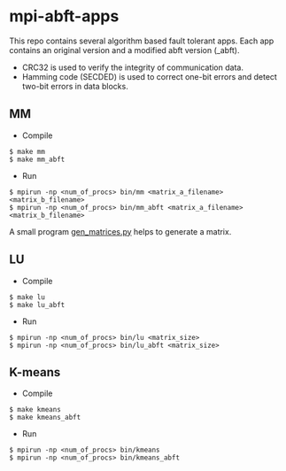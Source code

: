 # mpi-abft-apps
This repo contains several algorithm based fault tolerant apps.
Each app contains an original version and a modified abft version (_abft).

- CRC32 is used to verify the integrity of communication data.
- Hamming code (SECDED) is used to correct one-bit errors and detect two-bit errors in data blocks. 

## MM
- Compile
```
$ make mm
$ make mm_abft
```
- Run
```
$ mpirun -np <num_of_procs> bin/mm <matrix_a_filename> <matrix_b_filename>
$ mpirun -np <num_of_procs> bin/mm_abft <matrix_a_filename> <matrix_b_filename>
```
A small program [gen_matrices.py](src/mm/gen_matrices.py) helps to generate a matrix. 

## LU
- Compile
```
$ make lu
$ make lu_abft
```
- Run
```
$ mpirun -np <num_of_procs> bin/lu <matrix_size>
$ mpirun -np <num_of_procs> bin/lu_abft <matrix_size>
```

## K-means
- Compile
```
$ make kmeans
$ make kmeans_abft
```
- Run
```
$ mpirun -np <num_of_procs> bin/kmeans
$ mpirun -np <num_of_procs> bin/kmeans_abft
```
